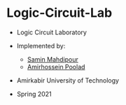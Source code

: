 # Logic-Circuit-Lab
- Logic Circuit Laboratory

- Implemented by:
  - [Samin Mahdipour](https://github.com/Precioux) <br />
  - [Amirhossein Poolad](https://github.com/AmirhosseinPoolad) <br />
  
- Amirkabir University of Technology
- Spring 2021

